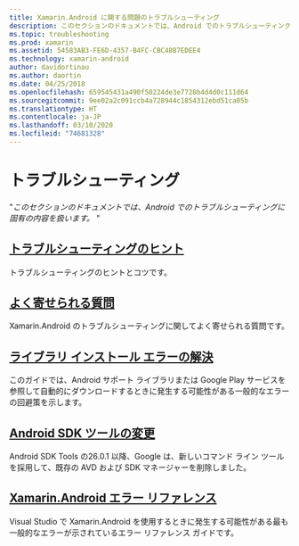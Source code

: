 ```yaml
---
title: Xamarin.Android に関する問題のトラブルシューティング
description: このセクションのドキュメントでは、Android でのトラブルシューティングに固有の内容を扱います。
ms.topic: troubleshooting
ms.prod: xamarin
ms.assetid: 54583AB3-FE6D-4357-B4FC-CBC48B7EDEE4
ms.technology: xamarin-android
author: davidortinau
ms.author: daortin
ms.date: 04/25/2018
ms.openlocfilehash: 659545431a490f50224de3e7728b4d4d0c111d64
ms.sourcegitcommit: 9ee02a2c091ccb4a728944c1854312ebd51ca05b
ms.translationtype: HT
ms.contentlocale: ja-JP
ms.lasthandoff: 03/10/2020
ms.locfileid: "74681328"
---
```

# <a name="troubleshooting"></a>トラブルシューティング

"_このセクションのドキュメントでは、Android でのトラブルシューティングに固有の内容を扱います。_ "

## <a name="troubleshooting-tips"></a>[トラブルシューティングのヒント](~/android/troubleshooting/troubleshooting.md)

トラブルシューティングのヒントとコツです。

## <a name="frequently-asked-questions"></a>[よく寄せられる質問](questions/index.md)

Xamarin.Android のトラブルシューティングに関してよく寄せられる質問です。

## <a name="resolving-library-installation-errors"></a>[ライブラリ インストール エラーの解決](~/android/troubleshooting/resolving-library-installation-errors.md)

このガイドでは、Android サポート ライブラリまたは Google Play サービスを参照して自動的にダウンロードするときに発生する可能性がある一般的なエラーの回避策を示します。

## <a name="changes-to-the-android-sdk-tooling"></a>[Android SDK ツールの変更](~/android/troubleshooting/sdk-cli-tooling-changes.md)

Android SDK Tools の26.0.1 以降、Google は、新しいコマンド ライン ツールを採用して、既存の AVD および SDK マネージャーを削除しました。

## <a name="xamarinandroid-errors-reference"></a>[Xamarin.Android エラー リファレンス](/xamarin/android/errors-and-warnings/)

Visual Studio で Xamarin.Android を使用するときに発生する可能性がある最も一般的なエラーが示されているエラー リファレンス ガイドです。
